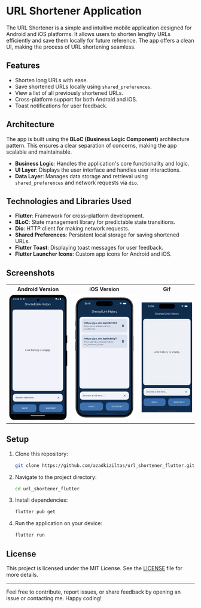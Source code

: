 # URL Shortener Application

The URL Shortener is a simple and intuitive mobile application designed for Android and iOS platforms. It allows users to shorten lengthy URLs efficiently and save them locally for future reference. The app offers a clean UI, making the process of URL shortening seamless.

## Features
- Shorten long URLs with ease.
- Save shortened URLs locally using `shared_preferences`.
- View a list of all previously shortened URLs.
- Cross-platform support for both Android and iOS.
- Toast notifications for user feedback.

## Architecture
The app is built using the **BLoC (Business Logic Component)** architecture pattern. This ensures a clear separation of concerns, making the app scalable and maintainable.

- **Business Logic**: Handles the application's core functionality and logic.
- **UI Layer**: Displays the user interface and handles user interactions.
- **Data Layer**: Manages data storage and retrieval using `shared_preferences` and network requests via `dio`.

## Technologies and Libraries Used

- **Flutter**: Framework for cross-platform development.
- **BLoC**: State management library for predictable state transitions.
- **Dio**: HTTP client for making network requests.
- **Shared Preferences**: Persistent local storage for saving shortened URLs.
- **Flutter Toast**: Displaying toast messages for user feedback.
- **Flutter Launcher Icons**: Custom app icons for Android and iOS.

## Screenshots

<table>
  <tr>
    <th>Android Version</th>
    <th>iOS Version</th>
    <th>Gif</th>
  </tr>
  <tr>
    <td><img src="screenshots/android.png" style="width: 300px;" /></td>
    <td><img src="screenshots/ios.png" style="width: 340px;" /></td>
    <td><img src="screenshots/shortener.gif" style="width: 300px;" /></td>
  </tr>
</table>


## Setup

1. Clone this repository:
    ```bash
    git clone https://github.com/azadkiziltas/url_shortener_flutter.git
    ```
2. Navigate to the project directory:
    ```bash
    cd url_shortener_flutter
    ```
3. Install dependencies:
    ```bash
    flutter pub get
    ```
4. Run the application on your device:
    ```bash
    flutter run
    ```

## License

This project is licensed under the MIT License. See the [LICENSE](LICENSE) file for more details.

---

Feel free to contribute, report issues, or share feedback by opening an issue or contacting me. Happy coding!
